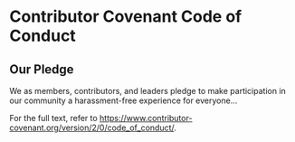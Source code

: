 
# Contributor Covenant Code of Conduct

## Our Pledge
We as members, contributors, and leaders pledge to make participation in our community a harassment-free experience for everyone...

For the full text, refer to https://www.contributor-covenant.org/version/2/0/code_of_conduct/.
